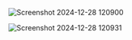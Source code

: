 ![Screenshot 2024-12-28 120900](https://github.com/user-attachments/assets/4233d1c5-2d17-49f8-9f4c-e5d8b490f7b3)

![Screenshot 2024-12-28 120931](https://github.com/user-attachments/assets/5affc6f9-d992-445f-9562-3ce5d337329e)

